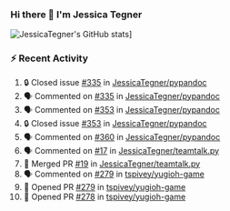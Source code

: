 ### Hi there 👋 I'm Jessica Tegner

![JessicaTegner's GitHub stats](https://github-readme-stats.vercel.app/api?username=jessicategner)]


### :zap: Recent Activity

<!--START_SECTION:activity-->
1. 🔒 Closed issue [#335](https://github.com/JessicaTegner/pypandoc/issues/335) in [JessicaTegner/pypandoc](https://github.com/JessicaTegner/pypandoc)
2. 🗣 Commented on [#335](https://github.com/JessicaTegner/pypandoc/issues/335#issuecomment-2040957691) in [JessicaTegner/pypandoc](https://github.com/JessicaTegner/pypandoc)
3. 🗣 Commented on [#353](https://github.com/JessicaTegner/pypandoc/issues/353#issuecomment-2040957434) in [JessicaTegner/pypandoc](https://github.com/JessicaTegner/pypandoc)
4. 🔒 Closed issue [#353](https://github.com/JessicaTegner/pypandoc/issues/353) in [JessicaTegner/pypandoc](https://github.com/JessicaTegner/pypandoc)
5. 🗣 Commented on [#360](https://github.com/JessicaTegner/pypandoc/pull/360#issuecomment-2040954854) in [JessicaTegner/pypandoc](https://github.com/JessicaTegner/pypandoc)
6. 🗣 Commented on [#17](https://github.com/JessicaTegner/teamtalk.py/pull/17#issuecomment-2035851822) in [JessicaTegner/teamtalk.py](https://github.com/JessicaTegner/teamtalk.py)
7. 🎉 Merged PR [#19](https://github.com/JessicaTegner/teamtalk.py/pull/19) in [JessicaTegner/teamtalk.py](https://github.com/JessicaTegner/teamtalk.py)
8. 🗣 Commented on [#279](https://github.com/tspivey/yugioh-game/pull/279#issuecomment-2002413694) in [tspivey/yugioh-game](https://github.com/tspivey/yugioh-game)
9. 💪 Opened PR [#279](https://github.com/tspivey/yugioh-game/pull/279) in [tspivey/yugioh-game](https://github.com/tspivey/yugioh-game)
10. 💪 Opened PR [#278](https://github.com/tspivey/yugioh-game/pull/278) in [tspivey/yugioh-game](https://github.com/tspivey/yugioh-game)
<!--END_SECTION:activity-->
